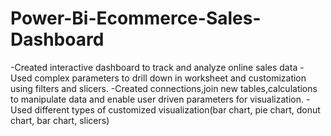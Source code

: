 # Power-Bi-Ecommerce-Sales-Dashboard
-Created interactive dashboard to track and analyze online sales data
-Used complex parameters to drill down in worksheet and customization using filters and slicers.
-Created connections,join new tables,calculations to manipulate data and enable user driven parameters for visualization.
-Used different types of customized visualization(bar chart, pie chart, donut chart, bar chart, slicers)
